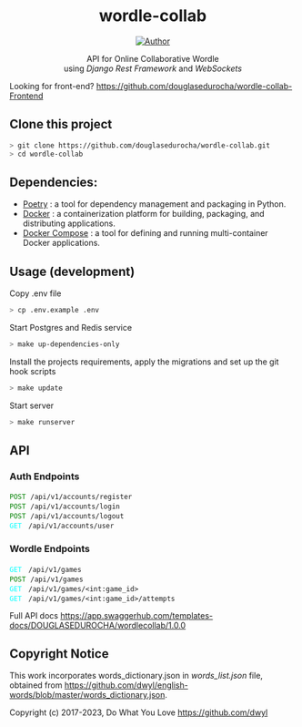<h1 align="center">wordle-collab</h1>
</p>
<p align="center">
<a href="https://github.com/douglasedurocha"><img title="Author" src="https://img.shields.io/badge/Author-douglasedurocha-blue.svg?style=for-the-badge&logo=github"></a>
</p>

<p align="center">API for Online Collaborative Wordle<br>using <em>Django Rest Framework</em> and <em>WebSockets</em></p>

Looking for front-end? https://github.com/douglasedurocha/wordle-collab-Frontend

## Clone this project

```bash
> git clone https://github.com/douglasedurocha/wordle-collab.git
> cd wordle-collab
```

## Dependencies:

+ [Poetry](https://python-poetry.org) : a tool for dependency management and packaging in Python.
+ [Docker](https://www.docker.com/) : a containerization platform for building, packaging, and distributing applications.
+ [Docker Compose](https://docs.docker.com/compose/) : a tool for defining and running multi-container Docker applications.

## Usage (development)

Copy .env file

```bash
> cp .env.example .env
```


Start Postgres and Redis service

```bash
> make up-dependencies-only
```

Install the projects requirements, apply the migrations and set up the git hook scripts
```bash
> make update
```

Start server

```bash
> make runserver
```


## API

### Auth Endpoints

<code style="color: green">POST</code>&nbsp; `/api/v1/accounts/register`
<br>
<code style="color: green">POST</code>&nbsp; `/api/v1/accounts/login`
<br>
<code style="color: green">POST</code>&nbsp; `/api/v1/accounts/logout`
<br>
<code style="color: aqua">GET</code> &nbsp; `/api/v1/accounts/user`

### Wordle Endpoints


<code style="color: aqua">GET</code> &nbsp; `/api/v1/games`
<br>
<code style="color: green">POST</code>&nbsp; `/api/v1/games`
<br>
<code style="color: aqua">GET</code> &nbsp; `/api/v1/games/<int:game_id>`
<br>
<code style="color: aqua">GET</code> &nbsp; `/api/v1/games/<int:game_id>/attempts`


Full API docs https://app.swaggerhub.com/templates-docs/DOUGLASEDUROCHA/wordlecollab/1.0.0


## Copyright Notice

This work incorporates words_dictionary.json in <em>words_list.json</em> file, obtained from https://github.com/dwyl/english-words/blob/master/words_dictionary.json.

Copyright (c) 2017-2023, Do What You Love
https://github.com/dwyl



